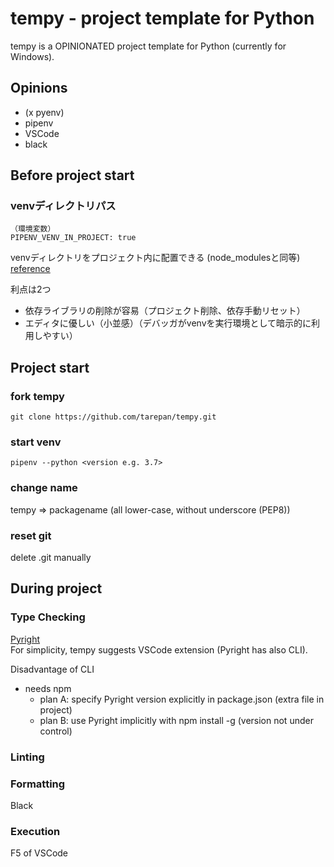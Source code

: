 # tempy - project template for Python
tempy is a OPINIONATED project template for Python (currently for Windows).

## Opinions
* (x pyenv)
* pipenv
* VSCode  
* black
  
## Before project start
### venvディレクトリパス
```
（環境変数）
PIPENV_VENV_IN_PROJECT: true  
```
venvディレクトリをプロジェクト内に配置できる (node_modulesと同等)  
[reference](https://pipenv.readthedocs.io/en/latest/advanced/#pipenv.environments.PIPENV_VENV_IN_PROJECT)  

利点は2つ  

* 依存ライブラリの削除が容易（プロジェクト削除、依存手動リセット）
* エディタに優しい（小並感）（デバッガがvenvを実行環境として暗示的に利用しやすい）

## Project start
### fork tempy
```
git clone https://github.com/tarepan/tempy.git
```

### start venv
```
pipenv --python <version e.g. 3.7>
```

### change name
tempy => packagename (all lower-case, without underscore (PEP8))  

### reset git
delete .git manually

## During project
### Type Checking
[Pyright](https://github.com/microsoft/pyright)  
For simplicity, tempy suggests VSCode extension (Pyright has also CLI).  

Disadvantage of CLI  

- needs npm
  - plan A: specify Pyright version explicitly in package.json (extra file in project)
  - plan B: use Pyright implicitly with npm install -g (version not under control)

### Linting
### Formatting
Black
### Execution
F5 of VSCode